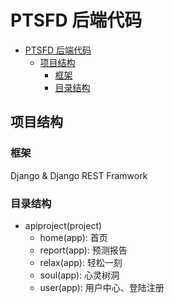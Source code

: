# PTSFD 后端代码

- [PTSFD 后端代码](#ptsfd-后端代码)
  - [项目结构](#项目结构)
    - [框架](#框架)
    - [目录结构](#目录结构)

## 项目结构

### 框架

Django & Django REST Framwork

### 目录结构

- apiproject(project)
  - home(app):  首页
  - report(app):  预测报告
  - relax(app):  轻松一刻
  - soul(app):  心灵树洞
  - user(app):  用户中心、登陆注册
